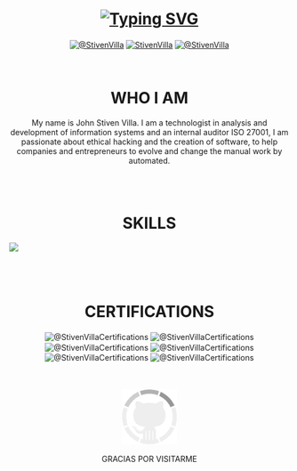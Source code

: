 <h1 align = "center">
<a href="https://git.io/typing-svg"><img src="https://readme-typing-svg.demolab.com?font=Fira+Code&size=75&duration=1400&pause=500&color=FF8C00&background=000000&center=true&multiline=true&width=1920&height=384&lines=Hello!;+I'm+Stiven+Villa+;Welcome+to+my+GitHub+profile" alt="Typing SVG" /></a>
</h1>

<p align="center">
  <a href="https://github.com/stivenvilla/" target="blank"><img align="center" src="https://img.shields.io/badge/GitHub-100000?style=for-the-badge&logo=github&logoColor=white" alt="@StivenVilla"  /></a>
<a href="https://co.linkedin.com/in/stiven-villa-416745252" target="blank"><img align="center" src="https://img.shields.io/badge/LinkedIn-0077B5?style=for-the-badge&logo=linkedin&logoColor=white" alt="StivenVilla"/></a>
<a href = "stivenvilla2001@gmail.com" target="blank"><img align="center" src="https://img.shields.io/badge/Gmail-D14836?style=for-the-badge&logo=gmail&logoColor=white" alt="@StivenVilla"/></a>
  </p>
<br>

<div align="center">
    <h1>WHO I AM</h1>
    <p>
      My name is John Stiven Villa. I am a technologist in analysis and development of information systems and an internal auditor ISO 27001, I am passionate about ethical hacking and the creation of software, to help companies and entrepreneurs to evolve and change the manual work by automated.
    </p>
</div>

<br><br>


<p>
  <h1 align="center">SKILLS</h1>
  <a>
    <img  src="https://skillicons.dev/icons?i=git,aws,css,discord,docker,postgres,figma,github,html,js,linux,windows,bash,vercel,mongodb,mysql,nodejs,express,npm,postman,py,react,tailwind,ts,vscode,xd,powershell,php,kali,vim,obsidian,visualstudio,kubernetes&perline=20" />
  </a>
</p>
<br><br>

<h1 align="center">CERTIFICATIONS</h1>
<p align="center">
  <a><img align="center" src="https://img.shields.io/badge/Introducción%20a%20Redes-red?style=for-the-badge" alt="@StivenVillaCertifications"  /></a>
<a><img align="center" src="https://img.shields.io/badge/Hacking%20Etico%20Cisco-blue?style=for-the-badge" alt="@StivenVillaCertifications"  /></a>
<a><img align="center" src="https://img.shields.io/badge/Introducción%20a%20Metasploit-pink?style=for-the-badge" alt="@StivenVillaCertifications"  /></a>
<a><img align="center" src="https://img.shields.io/badge/Fundamentos%20De%20Forense-white?style=for-the-badge" alt="@StivenVillaCertifications"  /></a>
<a><img align="center" src="https://img.shields.io/badge/Auditor%20Iso%2027001-orange?style=for-the-badge" alt="@StivenVillaCertifications"  /></a>
<a><img align="center" src="https://img.shields.io/badge/Python%20IBM%20Fundaments-yellow?style=for-the-badge" alt="@StivenVillaCertifications"  /></a>
  </p>
<br><br>
  

 <div align=center>
        <img src="https://raw.githubusercontent.com/AhmedFathyDev/AhmedFathyDev/main/GitHub.gif" alt="GitHub Octocat Logo" height="100">
        <p>GRACIAS POR VISITARME</p>
    </div>
